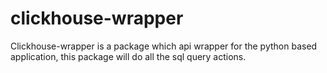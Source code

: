 # clickhouse-wrapper
Clickhouse-wrapper is a package which api wrapper for the python based application, this package will do all the sql  query actions.
